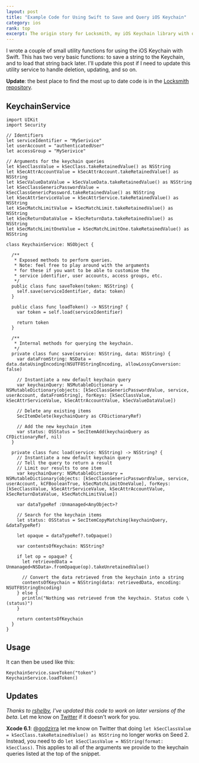 ```yaml
---
layout: post
title: "Example Code for Using Swift to Save and Query iOS Keychain"
category: ios
rank: top
excerpt: The origin story for Locksmith, my iOS Keychain library with over 2,400 stars on Github.
---
```


I wrote a couple of small utility functions for using the iOS Keychain with Swift. This has two very basic functions: to save a string to the Keychain, and to load that string back later. I'll update this post if I need to update this utility service to handle deletion, updating, and so on.

**Update**: the best place to find the most up to date code is in the [Locksmith repository](https://github.com/matthewpalmer/Locksmith).

## KeychainService

```
import UIKit
import Security

// Identifiers
let serviceIdentifier = "MySerivice"
let userAccount = "authenticatedUser"
let accessGroup = "MySerivice"

// Arguments for the keychain queries
let kSecClassValue = kSecClass.takeRetainedValue() as NSString
let kSecAttrAccountValue = kSecAttrAccount.takeRetainedValue() as NSString
let kSecValueDataValue = kSecValueData.takeRetainedValue() as NSString
let kSecClassGenericPasswordValue = kSecClassGenericPassword.takeRetainedValue() as NSString
let kSecAttrServiceValue = kSecAttrService.takeRetainedValue() as NSString
let kSecMatchLimitValue = kSecMatchLimit.takeRetainedValue() as NSString
let kSecReturnDataValue = kSecReturnData.takeRetainedValue() as NSString
let kSecMatchLimitOneValue = kSecMatchLimitOne.takeRetainedValue() as NSString

class KeychainService: NSObject {

  /**
   * Exposed methods to perform queries.
   * Note: feel free to play around with the arguments
   * for these if you want to be able to customise the
   * service identifier, user accounts, access groups, etc.
   */
  public class func saveToken(token: NSString) {
    self.save(serviceIdentifier, data: token)
  }

  public class func loadToken() -> NSString? {
    var token = self.load(serviceIdentifier)

    return token
  }

  /**
   * Internal methods for querying the keychain.
   */
  private class func save(service: NSString, data: NSString) {
    var dataFromString: NSData = data.dataUsingEncoding(NSUTF8StringEncoding, allowLossyConversion: false)

    // Instantiate a new default keychain query
    var keychainQuery: NSMutableDictionary = NSMutableDictionary(objects: [kSecClassGenericPasswordValue, service, userAccount, dataFromString], forKeys: [kSecClassValue, kSecAttrServiceValue, kSecAttrAccountValue, kSecValueDataValue])

    // Delete any existing items
    SecItemDelete(keychainQuery as CFDictionaryRef)

    // Add the new keychain item
    var status: OSStatus = SecItemAdd(keychainQuery as CFDictionaryRef, nil)
  }

  private class func load(service: NSString) -> NSString? {
    // Instantiate a new default keychain query
    // Tell the query to return a result
    // Limit our results to one item
    var keychainQuery: NSMutableDictionary = NSMutableDictionary(objects: [kSecClassGenericPasswordValue, service, userAccount, kCFBooleanTrue, kSecMatchLimitOneValue], forKeys: [kSecClassValue, kSecAttrServiceValue, kSecAttrAccountValue, kSecReturnDataValue, kSecMatchLimitValue])

    var dataTypeRef :Unmanaged<AnyObject>?

    // Search for the keychain items
    let status: OSStatus = SecItemCopyMatching(keychainQuery, &dataTypeRef)

    let opaque = dataTypeRef?.toOpaque()

    var contentsOfKeychain: NSString?

    if let op = opaque? {
      let retrievedData = Unmanaged<NSData>.fromOpaque(op).takeUnretainedValue()

      // Convert the data retrieved from the keychain into a string
      contentsOfKeychain = NSString(data: retrievedData, encoding: NSUTF8StringEncoding)
    } else {
      println("Nothing was retrieved from the keychain. Status code \(status)")
    }

    return contentsOfKeychain
  }
}
```

## Usage

It can then be used like this:

```
KeychainService.saveToken("token")
KeychainService.loadToken()
```

## Updates

*Thanks to [rshelby](http://rshelby.com/2014/08/using-swift-to-save-and-query-ios-keychain-in-xcode-beta-4/), I've updated this code to work on later versions of the beta*. Let me know on [Twitter](http://twitter.com/_matthewpalmer) if it doesn't work for you.

**Xcode 6.1**: [@godzirra](http://twitter.com/godzirra) let me know on Twitter that doing `let kSecClassValue = kSecClass.takeRetainedValue() as NSString` no longer works on Seed 2. Instead, you need to do `let kSecClassValue = NSString(format: kSecClass)`. This applies to all of the arguments we provide to the keychain queries listed at the top of the snippet.